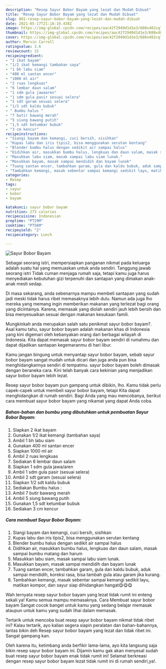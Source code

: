 ```yaml
---
description: "Resep Sayur Bobor Bayam yang lezat dan Mudah Dibuat"
title: "Resep Sayur Bobor Bayam yang lezat dan Mudah Dibuat"
slug: 801-resep-sayur-bobor-bayam-yang-lezat-dan-mudah-dibuat
date: 2021-05-17T21:18:19.438Z
image: https://img-global.cpcdn.com/recipes/aac42f2949d1d1e3/680x482cq70/sayur-bobor-bayam-foto-resep-utama.jpg
thumbnail: https://img-global.cpcdn.com/recipes/aac42f2949d1d1e3/680x482cq70/sayur-bobor-bayam-foto-resep-utama.jpg
cover: https://img-global.cpcdn.com/recipes/aac42f2949d1d1e3/680x482cq70/sayur-bobor-bayam-foto-resep-utama.jpg
author: Marvin Carroll
ratingvalue: 3.6
reviewcount: 15
recipeingredient:
- "2 ikat bayam"
- "1/2 ikat kemangi tambahan saya"
- "1 bh labu siam"
- "400 ml santan encer"
- "1000 ml air"
- "2 ruas lengkuas"
- "6 lembar daun salam"
- "1 sdm gula jawaaren"
- "1 sdm gula pasir sesuai selera"
- "2 sdt garam sesuai selera"
- "1/2 sdt kaldu bubuk"
- " Bumbu halus "
- "7 butir bawang merah"
- "5 siung bawang putih"
- "1,5 sdt ketumbar bubuk"
- "3 cm kencur"
recipeinstructions:
- "Siangi bayam dan kemangi, cuci bersih, sisihkan"
- "Kupas labu dan iris tipis2, bisa menggunakan serutan kentang"
- "Blender bumbu halus dengan sedikit air sampai halus"
- "Didihkan air, masukkan bumbu halus, lengkuas dan daun salam, masak sampai bumbu matang dan harum"
- "Masukkan labu siam, masak sampai labu siam lunak."
- "Masukkan bayam, masak sampai mendidih dan bayam lunak"
- "Tuang santan encer, tambahkan garam, gula dan kaldu bubuk, aduk sampai mendidih, koreksi rasa, bisa tambah gula atau garam jika kurang."
- "Tambahkan kemangi, masak sebentar sampai kemangi sedikit layu, matikan kompor, dan sayur siap dihidangkan hangat😋😋😋"
categories:
- Resep
tags:
- sayur
- bobor
- bayam

katakunci: sayur bobor bayam 
nutrition: 273 calories
recipecuisine: Indonesian
preptime: "PT29M"
cooktime: "PT56M"
recipeyield: "2"
recipecategory: Lunch

---
```



![Sayur Bobor Bayam](https://img-global.cpcdn.com/recipes/aac42f2949d1d1e3/680x482cq70/sayur-bobor-bayam-foto-resep-utama.jpg)

Sebagai seorang istri, mempersiapkan panganan nikmat pada keluarga adalah suatu hal yang memuaskan untuk anda sendiri. Tanggung jawab seorang istri Tidak cuman menjaga rumah saja, tetapi kamu juga harus menyediakan kebutuhan gizi terpenuhi dan santapan yang dimakan anak-anak mesti sedap.

Di masa  sekarang, anda sebenarnya mampu membeli santapan yang sudah jadi meski tidak harus ribet memasaknya lebih dulu. Namun ada juga lho mereka yang memang ingin memberikan makanan yang terlezat bagi orang yang dicintainya. Karena, memasak yang diolah sendiri jauh lebih bersih dan bisa menyesuaikan sesuai dengan makanan kesukaan famili. 



Mungkinkah anda merupakan salah satu penikmat sayur bobor bayam?. Asal kamu tahu, sayur bobor bayam adalah makanan khas di Indonesia yang kini digemari oleh kebanyakan orang dari berbagai wilayah di Indonesia. Kita dapat memasak sayur bobor bayam sendiri di rumahmu dan dapat dijadikan santapan kegemaranmu di hari libur.

Kamu jangan bingung untuk menyantap sayur bobor bayam, sebab sayur bobor bayam sangat mudah untuk dicari dan juga anda pun bisa menghidangkannya sendiri di tempatmu. sayur bobor bayam boleh dimasak dengan beraneka cara. Kini telah banyak cara kekinian yang menjadikan sayur bobor bayam lebih lezat.

Resep sayur bobor bayam pun gampang untuk dibikin, lho. Kamu tidak perlu capek-capek untuk membeli sayur bobor bayam, tetapi Kita dapat menghidangkan di rumah sendiri. Bagi Anda yang mau mencobanya, berikut cara membuat sayur bobor bayam yang nikamat yang dapat Anda coba.

<!--inarticleads1-->

##### Bahan-bahan dan bumbu yang dibutuhkan untuk pembuatan Sayur Bobor Bayam:

1. Siapkan 2 ikat bayam
1. Gunakan 1/2 ikat kemangi (tambahan saya)
1. Ambil 1 bh labu siam
1. Gunakan 400 ml santan encer
1. Siapkan 1000 ml air
1. Ambil 2 ruas lengkuas
1. Sediakan 6 lembar daun salam
1. Siapkan 1 sdm gula jawa/aren
1. Ambil 1 sdm gula pasir (sesuai selera)
1. Ambil 2 sdt garam (sesuai selera)
1. Siapkan 1/2 sdt kaldu bubuk
1. Sediakan  Bumbu halus :
1. Ambil 7 butir bawang merah
1. Ambil 5 siung bawang putih
1. Gunakan 1,5 sdt ketumbar bubuk
1. Sediakan 3 cm kencur




<!--inarticleads2-->

##### Cara membuat Sayur Bobor Bayam:

1. Siangi bayam dan kemangi, cuci bersih, sisihkan
1. Kupas labu dan iris tipis2, bisa menggunakan serutan kentang
1. Blender bumbu halus dengan sedikit air sampai halus
1. Didihkan air, masukkan bumbu halus, lengkuas dan daun salam, masak sampai bumbu matang dan harum
1. Masukkan labu siam, masak sampai labu siam lunak.
1. Masukkan bayam, masak sampai mendidih dan bayam lunak
1. Tuang santan encer, tambahkan garam, gula dan kaldu bubuk, aduk sampai mendidih, koreksi rasa, bisa tambah gula atau garam jika kurang.
1. Tambahkan kemangi, masak sebentar sampai kemangi sedikit layu, matikan kompor, dan sayur siap dihidangkan hangat😋😋😋




Wah ternyata resep sayur bobor bayam yang lezat tidak rumit ini enteng sekali ya! Kamu semua mampu memasaknya. Cara Membuat sayur bobor bayam Sangat cocok banget untuk kamu yang sedang belajar memasak ataupun untuk kamu yang sudah lihai dalam memasak.

Tertarik untuk mencoba buat resep sayur bobor bayam nikmat tidak ribet ini? Kalau tertarik, ayo kalian segera siapin peralatan dan bahan-bahannya, lantas bikin deh Resep sayur bobor bayam yang lezat dan tidak ribet ini. Sangat gampang kan. 

Oleh karena itu, ketimbang anda berfikir lama-lama, ayo kita langsung saja bikin resep sayur bobor bayam ini. Dijamin kamu gak akan menyesal sudah buat resep sayur bobor bayam enak tidak rumit ini! Selamat berkreasi dengan resep sayur bobor bayam lezat tidak rumit ini di rumah sendiri,ya!.

